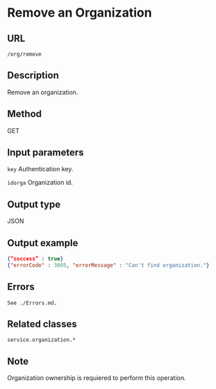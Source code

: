 # Remove an Organization

## URL
```/org/remove```

## Description
Remove an organization.

## Method
GET

## Input parameters
`key` Authentication key.

`idorga` Organization id.
	

## Output type
JSON

## Output example
```JSON
{“success” : true} 
{"errorCode" : 3005, "errorMessage" : "Can't find organization."}
```

## Errors
`See ./Errors.md.`

## Related classes
```service.organization.*```

## Note
Organization ownership is requiered to perform this operation.